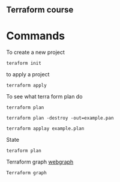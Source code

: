 ## Terraform course


# Commands


To create a new project 


`
teraform init
`

to apply a project

`
terraform apply
`

To see what terra form plan do

`
terraform plan
` 

`
terraform plan -destroy -out=example.pan
`

`
terraform applay example.plan
`

State

`
teraform plan
`

Terraform graph
[webgraph](https://webgraphviz.com)

`
Terraform graph
`
